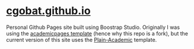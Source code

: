 # [cgobat.github.io](https://cgobat.github.io/)
Personal Github Pages site built using Boostrap Studio.
Originally I was using the [academicpages template](https://github.com/academicpages/academicpages.github.io) (hence why this repo is a fork), but the current version of this site uses the [Plain-Academic](https://github.com/mavroudisv/plain-academic) template.
